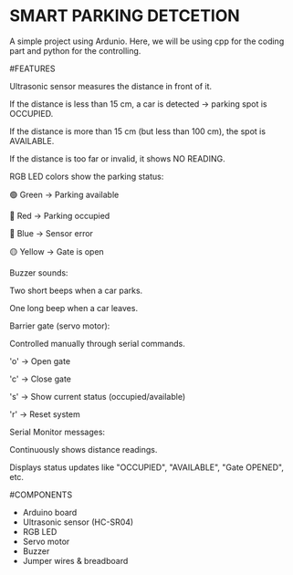 # SMART PARKING DETCETION
A simple project using Ardunio. Here, we will be using cpp for the coding part and python for the controlling.


#FEATURES

Ultrasonic sensor measures the distance in front of it.

If the distance is less than 15 cm, a car is detected → parking spot is OCCUPIED.

If the distance is more than 15 cm (but less than 100 cm), the spot is AVAILABLE.

If the distance is too far or invalid, it shows NO READING.

RGB LED colors show the parking status:

🟢 Green → Parking available

🔴 Red → Parking occupied

🔵 Blue → Sensor error

🟡 Yellow → Gate is open

Buzzer sounds:

Two short beeps when a car parks.

One long beep when a car leaves.

Barrier gate (servo motor):

Controlled manually through serial commands.

'o' → Open gate

'c' → Close gate

's' → Show current status (occupied/available)

'r' → Reset system

Serial Monitor messages:

Continuously shows distance readings.

Displays status updates like "OCCUPIED", "AVAILABLE", "Gate OPENED", etc.


#COMPONENTS
- Arduino board
- Ultrasonic sensor (HC-SR04)
- RGB LED
- Servo motor
- Buzzer
- Jumper wires & breadboard


